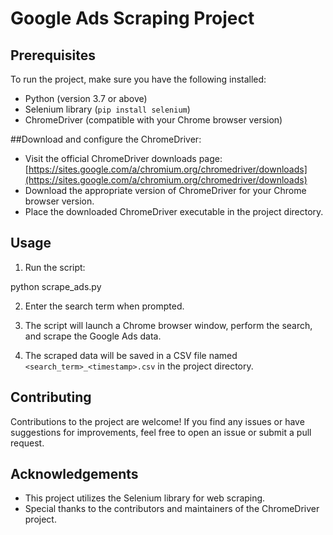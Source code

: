 # Google Ads Scraping Project

## Prerequisites

To run the project, make sure you have the following installed:

- Python (version 3.7 or above)
- Selenium library (`pip install selenium`)
- ChromeDriver (compatible with your Chrome browser version)

##Download and configure the ChromeDriver:

- Visit the official ChromeDriver downloads page: [https://sites.google.com/a/chromium.org/chromedriver/downloads](https://sites.google.com/a/chromium.org/chromedriver/downloads)
- Download the appropriate version of ChromeDriver for your Chrome browser version.
- Place the downloaded ChromeDriver executable in the project directory.

## Usage

1. Run the script:

python scrape_ads.py

2. Enter the search term when prompted.

3. The script will launch a Chrome browser window, perform the search, and scrape the Google Ads data.

4. The scraped data will be saved in a CSV file named `<search_term>_<timestamp>.csv` in the project directory.

## Contributing

Contributions to the project are welcome! If you find any issues or have suggestions for improvements, feel free to open an issue or submit a pull request.


## Acknowledgements

- This project utilizes the Selenium library for web scraping.
- Special thanks to the contributors and maintainers of the ChromeDriver project.


